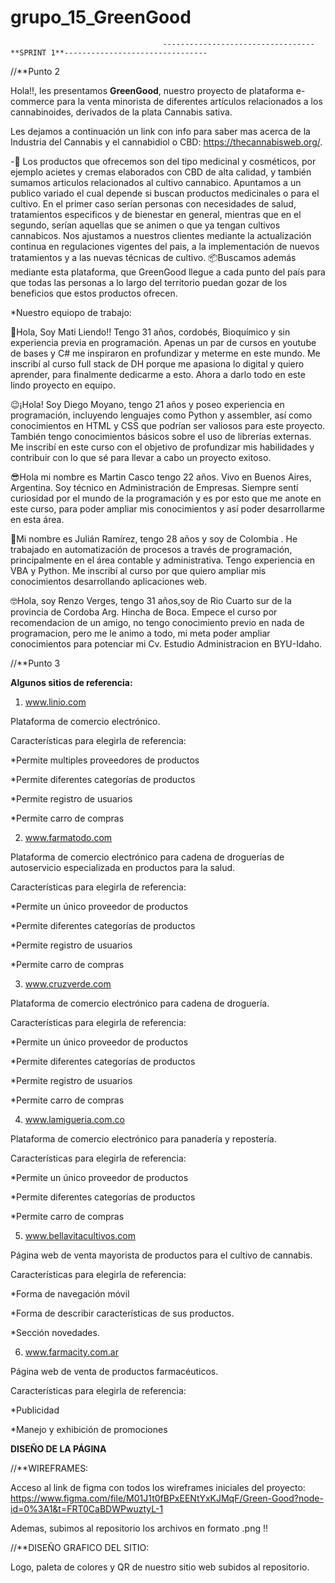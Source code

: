 # grupo_15_GreenGood

                                      ----------------------------------**SPRINT 1**--------------------------------

//**Punto 2

Hola!!, les presentamos **GreenGood**, nuestro proyecto de plataforma e-commerce para la venta minorista de diferentes artículos relacionados a los cannabinoides, derivados de la plata Cannabis sativa. 

Les dejamos a continuación un link con info para saber mas acerca de  la Industria del Cannabis y el cannabidiol o CBD: https://thecannabisweb.org/. 

-🧺 Los productos que ofrecemos son del tipo medicinal y cosméticos, por ejemplo acietes y cremas elaborados con CBD de alta calidad, y también sumamos articulos relacionados al cultivo cannabico. Apuntamos a un publico variado el cual depende si buscan productos medicinales o para el cultivo. En el primer caso serían personas con necesidades de salud, tratamientos especificos y de bienestar en general, mientras que en el segundo, serían aquellas que se animen o que ya tengan cultivos cannabicos. Nos ajustamos a nuestros clientes mediante la actualización continua en regulaciones vigentes del pais, a la implementación de nuevos tratamientos y a las nuevas técnicas de cultivo. 📦Buscamos además mediante esta plataforma, que GreenGood llegue a cada punto del país para que todas las personas a lo largo del territorio puedan gozar de los beneficios que estos productos ofrecen.


*Nuestro equiopo de trabajo:

🙂Hola, Soy Mati Liendo!! Tengo 31 años, cordobés, Bioquímico y sin experiencia previa en programación. Apenas un par de cursos en youtube de bases y C# me inspiraron en profundizar y meterme en este mundo. Me inscribí al curso full stack de DH porque me apasiona lo digital y quiero aprender, para finalmente dedicarme a esto. Ahora a darlo todo en este lindo proyecto en equipo.
 
😉¡Hola! Soy Diego Moyano, tengo 21 años y poseo experiencia en programación, incluyendo lenguajes como Python y assembler, así como conocimientos en HTML y CSS que podrían ser valiosos para este proyecto. También tengo conocimientos básicos sobre el uso de librerías externas. Me inscribí en este curso con el objetivo de profundizar mis habilidades y contribuir con lo que sé para llevar a cabo un proyecto exitoso. 

😎Hola mi nombre es Martin Casco tengo 22 años. Vivo en Buenos Aires, Argentina. Soy técnico en Administración de Empresas.
Siempre sentí curiosidad por el mundo de la programación y es por esto que me anote en este curso, para poder ampliar mis conocimientos y así poder desarrollarme en esta área.

🫡Mi nombre es Julián Ramírez, tengo 28 años y soy de Colombia . He trabajado en automatización de procesos a través de programación, principalmente en el área contable y administrativa. Tengo experiencia en VBA y Python. Me inscribí al curso por que quiero ampliar mis conocimientos desarrollando aplicaciones web.

🤓Hola, soy Renzo Verges, tengo 31 años,soy de Rio Cuarto sur de la provincia de Cordoba Arg. Hincha de Boca. Empece el curso por recomendacion de un amigo, no tengo conocimiento previo en nada de programacion, pero me le animo a todo, mi meta poder ampliar conocimientos para potenciar mi Cv. Estudio Administracion en BYU-Idaho. 



//**Punto 3

**Algunos sitios de referencia:**

1. www.linio.com

Plataforma de comercio electrónico.

Características para elegirla de referencia:

*Permite multiples proveedores de productos

*Permite diferentes categorías de productos

*Permite registro de usuarios

*Permite carro de compras


2. www.farmatodo.com

Plataforma de comercio electrónico para cadena de droguerías de autoservicio especializada en productos para la salud.


Características para elegirla de referencia:

*Permite un único proveedor de productos

*Permite diferentes categorías de productos

*Permite registro de usuarios

*Permite carro de compras



3. www.cruzverde.com

Plataforma de comercio electrónico para cadena de droguería.

Características para elegirla de referencia:

*Permite un único proveedor de productos

*Permite diferentes categorías de productos

*Permite registro de usuarios

*Permite carro de compras



4. www.lamigueria.com.co

Plataforma de comercio electrónico para panadería y repostería.

Características para elegirla de referencia:

*Permite un único proveedor de productos

*Permite diferentes categorías de productos

*Permite carro de compras



5. www.bellavitacultivos.com

Página web de venta mayorista de productos para el cultivo de cannabis.

Características para elegirla de referencia:

*Forma de navegación móvil

*Forma de describir características de sus productos.

*Sección novedades.



6. www.farmacity.com.ar

Página web de venta de productos farmacéuticos.

Características para elegirla de referencia:

*Publicidad

*Manejo y exhibición de promociones


**DISEÑO DE LA PÁGINA**

//**WIREFRAMES:

Acceso al link de figma con todos los wireframes iniciales del proyecto: https://www.figma.com/file/M01J1t0fBPxEENtYxKJMqF/Green-Good?node-id=0%3A1&t=FRT0CaBDWPwuztyL-1

Ademas, subimos al repositorio los archivos en formato .png !! 

//**DISEÑO GRAFICO DEL SITIO:

Logo, paleta de colores y QR de nuestro sitio web subidos al repositorio.



